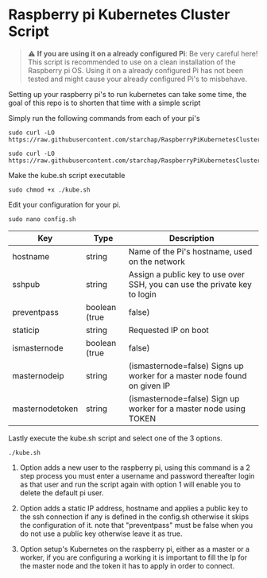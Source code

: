 # Raspberry pi Kubernetes Cluster Script

> :warning: **If you are using it on a already configured Pi**: Be very careful here!
This script is recommended to use on a clean installation of the Raspberry pi OS. Using it on a already configured Pi has not been tested and might cause your already configured Pi's to misbehave.

Setting up your raspberry pi's to run kubernetes can take some time, the goal of this repo is to shorten that time with a simple script

Simply run the following commands from each of your pi's

```console
sudo curl -LO https://raw.githubusercontent.com/starchap/RaspberryPiKubernetesClusterScript/master/kube.sh
```

```console
sudo curl -LO https://raw.githubusercontent.com/starchap/RaspberryPiKubernetesClusterScript/master/config.sh
```

Make the kube.sh script executable

```console
sudo chmod +x ./kube.sh
```

Edit your configuration for your pi.

```console
sudo nano config.sh
```

| Key             | Type                   | Description                                                                                                                 |
|-----------------|------------------------|-----------------------------------------------------------------------------------------------------------------------------|
| hostname        | string                 | Name of the Pi's hostname, used on the network                                                                              |
| sshpub          | string                 | Assign a public key to use over SSH, you can use the private key to login                                                   |
| preventpass     | boolean (true | false) | Prevent ssh login using password, you must use the private key to login                                                     |
| staticip        | string                 | Requested IP on boot                                                                                                        |
| ismasternode    | boolean (true | false) | Configure the Pi as a master node or worker node, in the kubernetes cluster                                                 |
| masternodeip    | string                 | (ismasternode=false) Signs up worker for a master node found on given IP                                                    |
| masternodetoken | string                 | (ismasternode=false) Sign up worker for a master node using TOKEN                                                           |



Lastly execute the kube.sh script and select one of the 3 options.

```console
./kube.sh
```

1. Option adds a new user to the raspberry pi, using this command is a 2 step process you must enter a username and password thereafter login as that user and run the script again with option 1 will enable you to delete the default pi user.

2. Option adds a static IP address, hostname and applies a public key to the ssh connection if any is defined in the config.sh otherwise it skips the configuration of it. note that "preventpass" must be false when you do not use a public key otherwise leave it as true.

3. Option setup's Kubernetes on the raspberry pi, either as a master or a worker, if you are configuring a working it is important to fill the Ip for the master node and the token it has to apply in order to connect.
